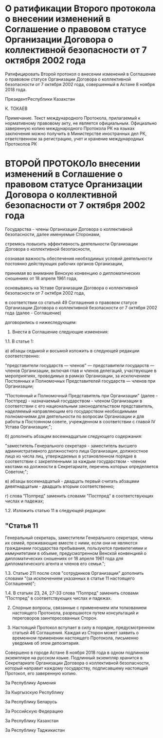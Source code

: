 # О ратификации Второго протокола о внесении изменений в Соглашение о правовом статусе Организации Договора о коллективной  безопасности от 7 октября 2002 года

Ратифицировать Второй протокол о внесении изменений в Соглашение о правовом статусе Организации Договора о коллективной безопасности от 7 октября 2002 года, совершенный в Астане 8 ноября 2018 года.

ПрезидентРеспублики Казахстан

К. ТОКАЕВ

Примечание. Текст международного Протокола, прилагаемый к нормативному правовому акту, не является официальным. Официально заверенную копию международного Протокола РК на языках заключения можно получить в Министерстве иностранных дел РК, ответственном за регистрацию, учет и хранение международных Протоколов РК

# ВТОРОЙ ПРОТОКОЛо внесении изменений в Соглашение о правовом статусе Организации Договора о коллективной безопасности от 7 октября 2002 года

Государства - члены Организации Договора о коллективной безопасности, далее именуемые Сторонами,

стремясь повысить эффективность деятельности Организации Договора о коллективной безопасности,

сознавая важность обеспечения необходимых условий деятельности постоянно действующих рабочих органов Организации,

принимая во внимание Венскую конвенцию о дипломатических сношениях от 18 апреля 1961 года,

основываясь на Уставе Организации Договора о коллективной безопасности от 7 октября 2002 года,

в соответствии со статьей 49 Соглашения о правовом статусе Организации Договора о коллективной безопасности от 7 октября 2002 года (далее - Соглашение)

договорились о нижеследующем:

1. Внести в Соглашение следующие изменения:

1.1. В статье 1:

а) абзацы седьмой и восьмой изложить в следующей редакции соответственно:

"представители государств — членов" — представители государств — членов Организации, включая глав и членов делегаций, участвующие в мероприятиях, проводимых в рамках Организации, за исключением Постоянных и Полномочных Представителей государств — членов при Организации;

"Постоянный и Полномочный Представитель при Организации" (далее - Постпред) - назначаемый государством - членом Организации в соответствии с его национальным законодательством представитель, наделяемый направляющим его государством необходимыми полномочиями для деятельности по вопросам Организации и для работы в Постоянном совете, учрежденном в соответствии с главой IV Устава Организации;";

б) дополнить абзацем восемнадцатым следующего содержания:

"заместитель Генерального секретаря - заместитель высшего административного должностного лица Организации, должностное лицо из числа лиц, утверждаемых в установленном порядке в соответствии с закрепленными за каждым государством - членом квотами на должности в Секретариате, перечень которых определяется Советом;";

в) абзацы восемнадцатый - двадцать первый считать абзацами девятнадцатым - двадцать вторым соответственно;

г) слова "Полпред" заменить словами "Постпред" в соответствующих числах и падежах;

1.2. Изложить статью 11 в следующей редакции:

## "Статья 11

Генеральный секретарь, заместители Генерального секретаря, члены их семей, проживающие вместе с ними, если они не являются гражданами государства пребывания, пользуются привилегиями и иммунитетами в объеме, предусмотренном Венской конвенцией о дипломатических сношениях от 18 апреля 1961 года для дипломатического агента и членов его семьи.";

1.3. Статью 211 после слов "сотрудников Организации" дополнить словами "(за исключением указанных в статье 11 настоящего Соглашения)";

1.4. В статьях 23, 24, 27-33 слова "Полпред" заменить словами "Постпред" в соответствующих числах и падежах.

2. Спорные вопросы, связанные с применением или толкованием настоящего Протокола, разрешаются путем консультаций и переговоров заинтересованных Сторон.

3. Настоящий Протокол вступает в силу в порядке, предусмотренном статьей 46 Соглашения. Каждая из Сторон может заявить о временном применении настоящего Протокола, письменно уведомив об этом депозитария.

Совершено в городе Астане 8 ноября 2018 года в одном подлинном экземпляре на русском языке. Подлинный экземпляр хранится в Секретариате Организации Договора о коллективной безопасности, который направит каждому государству, подписавшему настоящий Протокол, его заверенную копию.

За Республику Армения

За Кыргызскую Республику

За Республику Беларусь

За Российскую Федерацию

За Республику Казахстан

За Республику Таджикистан

